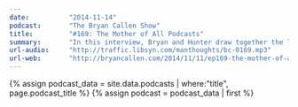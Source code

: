 ```yaml
---
date:          "2014-11-14"
podcast:       "The Bryan Callen Show"
title:         "#169: The Mother of All Podcasts"
summary:       "In this interview, Bryan and Hunter draw together the lessons they’ve learned over their most recent podcasts. Full of self-awareness, conclusions, insights, and realizations."
url-audio:     "http://traffic.libsyn.com/manthoughts/bc-0169.mp3"
url-web:       "http://bryancallen.com/2014/11/11/ep169-the-mother-of-all-podcasts/"
---
```


{% assign podcast_data = site.data.podcasts | where:"title", page.podcast_title %}
{% assign podcast = podcast_data | first %}